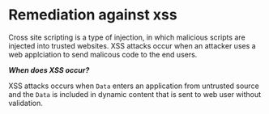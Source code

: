 # Remediation against xss

Cross site scripting is a type of injection, in which malicious scripts are injected into trusted websites. XSS attacks occur when an attacker uses a web applciation to send malicous code to the end users.

***When does XSS occur?***

XSS attacks occurs when `Data` enters an application from untrusted source and the `Data` is included in dynamic content that is sent to web user without validation.

